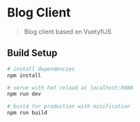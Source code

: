 # Blog Client

> Blog client based on VuetyfiJS

## Build Setup

``` bash
# install dependencies
npm install

# serve with hot reload at localhost:8080
npm run dev

# build for production with minification
npm run build
```
